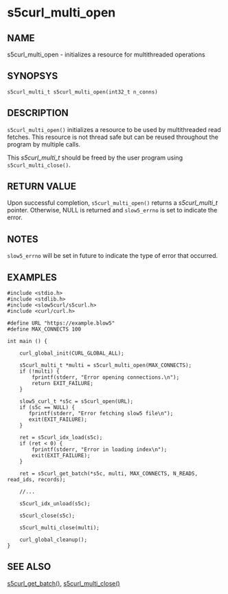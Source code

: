 # s5curl_multi_open

## NAME
s5curl_multi_open - initializes a resource for multithreaded operations

## SYNOPSYS
`s5curl_multi_t s5curl_multi_open(int32_t n_conns)`

## DESCRIPTION
`s5curl_multi_open()` initializes a resource to be used by multithreaded read fetches. This resource is not thread safe but can be reused throughout the program by multiple calls.

This *s5curl_multi_t* should be freed by the user program using `s5curl_multi_close()`.

## RETURN VALUE
Upon successful completion, `s5curl_multi_open()` returns a *s5curl_multi_t* pointer. Otherwise, NULL is returned and `slow5_errno` is set to indicate the error.

## NOTES
`slow5_errno` will be set in future to indicate the type of error that occurred.

## EXAMPLES
```
#include <stdio.h>
#include <stdlib.h>
#include <slow5curl/s5curl.h>
#include <curl/curl.h>

#define URL "https://example.blow5"
#define MAX_CONNECTS 100

int main () {

    curl_global_init(CURL_GLOBAL_ALL);

    s5curl_multi_t *multi = s5curl_multi_open(MAX_CONNECTS);
    if (!multi) {
        fprintf(stderr, "Error opening connections.\n");
        return EXIT_FAILURE;
    }

    slow5_curl_t *s5c = s5curl_open(URL);
    if (s5c == NULL) {
       fprintf(stderr, "Error fetching slow5 file\n");
       exit(EXIT_FAILURE);
    }

    ret = s5curl_idx_load(s5c);
    if (ret < 0) {
        fprintf(stderr, "Error in loading index\n");
        exit(EXIT_FAILURE);
    }

    ret = s5curl_get_batch(*s5c, multi, MAX_CONNECTS, N_READS, read_ids, records);

    //...

    s5curl_idx_unload(s5c);

    s5curl_close(s5c);

    s5curl_multi_close(multi);

    curl_global_cleanup();
}
```

## SEE ALSO

[s5curl_get_batch()](s5curl_get_batch.md), [s5curl_multi_close()](s5curl_multi_close.md)